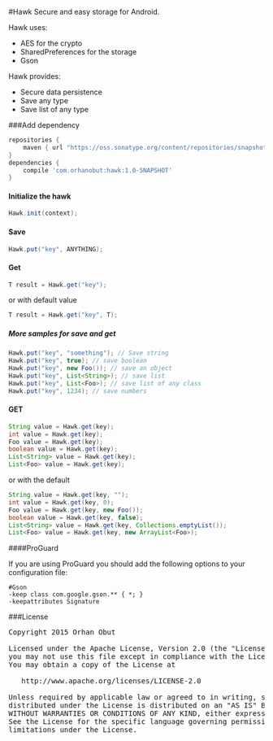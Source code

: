 #Hawk
Secure and easy storage for Android.

Hawk uses:
- AES for the crypto
- SharedPreferences for the storage
- Gson

Hawk provides:
- Secure data persistence
- Save any type
- Save list of any type

###Add dependency
```groovy
repositories {
    maven { url "https://oss.sonatype.org/content/repositories/snapshots/"}
}
dependencies {
    compile 'com.orhanobut:hawk:1.0-SNAPSHOT'
}
```

#### Initialize the hawk

```java
Hawk.init(context);
```

#### Save
```java
Hawk.put("key", ANYTHING);
```

#### Get
```java
T result = Hawk.get("key");
```
or with default value

```java
T result = Hawk.get("key", T);
```
##### More samples for save and get

```java
Hawk.put("key", "something"); // Save string
Hawk.put("key", true); // save boolean
Hawk.put("key", new Foo()); // save an object
Hawk.put("key", List<String>); // save list
Hawk.put("key", List<Foo>); // save list of any class
Hawk.put("key", 1234); // save numbers
```

#### GET

```java
String value = Hawk.get(key);
int value = Hawk.get(key);
Foo value = Hawk.get(key);
boolean value = Hawk.get(key);
List<String> value = Hawk.get(key);
List<Foo> value = Hawk.get(key);
```
or with the default
```java
String value = Hawk.get(key, "");
int value = Hawk.get(key, 0);
Foo value = Hawk.get(key, new Foo());
boolean value = Hawk.get(key, false);
List<String> value = Hawk.get(key, Collections.emptyList());
List<Foo> value = Hawk.get(key, new ArrayList<Foo>);
```


####ProGuard

If you are using ProGuard you should add the following options to your configuration file:

```
#Gson
-keep class com.google.gson.** { *; }
-keepattributes Signature
```

###License
<pre>
Copyright 2015 Orhan Obut

Licensed under the Apache License, Version 2.0 (the "License");
you may not use this file except in compliance with the License.
You may obtain a copy of the License at

   http://www.apache.org/licenses/LICENSE-2.0

Unless required by applicable law or agreed to in writing, software
distributed under the License is distributed on an "AS IS" BASIS,
WITHOUT WARRANTIES OR CONDITIONS OF ANY KIND, either express or implied.
See the License for the specific language governing permissions and
limitations under the License.
</pre>
